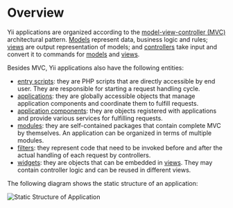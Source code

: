 Overview
========

Yii applications are organized according to the [model-view-controller (MVC)](http://wikipedia.org/wiki/Model-view-controller)
architectural pattern. [Models](structure-models.md) represent data, business logic and rules; [views](structure-views.md)
are output representation of models; and [controllers](structure-controllers.md) take input and convert
it to commands for [models](structure-models.md) and [views](structure-views.md).

Besides MVC, Yii applications also have the following entities:

* [entry scripts](structure-entry-scripts.md): they are PHP scripts that are directly accessible by end user.
  They are responsible for starting a request handling cycle.
* [applications](structure-applications.md): they are globally accessible objects that manage application components
  and coordinate them to fulfill requests.
* [application components](structure-application-components.md): they are objects registered with applications and
  provide various services for fulfilling requests.
* [modules](structure-modules.md): they are self-contained packages that contain complete MVC by themselves.
  An application can be organized in terms of multiple modules.
* [filters](structure-filters.md): they represent code that need to be invoked before and after the actual
  handling of each request by controllers.
* [widgets](structure-widgets.md): they are objects that can be embedded in [views](structure-views.md). They
  may contain controller logic and can be reused in different views.

The following diagram shows the static structure of an application:

![Static Structure of Application](images/application-structure.png)
